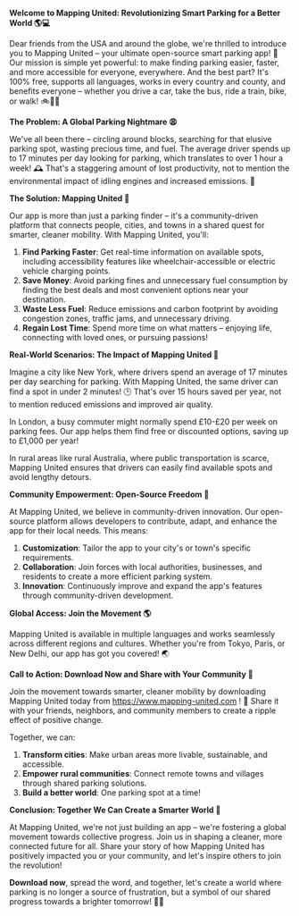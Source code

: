 **Welcome to Mapping United: Revolutionizing Smart Parking for a Better World 🌎💻**

Dear friends from the USA and around the globe, we're thrilled to introduce you to Mapping United – your ultimate open-source smart parking app! 🚀 Our mission is simple yet powerful: to make finding parking easier, faster, and more accessible for everyone, everywhere. And the best part? It's 100% free, supports all languages, works in every country and county, and benefits everyone – whether you drive a car, take the bus, ride a train, bike, or walk! 🚲🚌🚂

**The Problem: A Global Parking Nightmare 😩**

We've all been there – circling around blocks, searching for that elusive parking spot, wasting precious time, and fuel. The average driver spends up to 17 minutes per day looking for parking, which translates to over 1 hour a week! 🕰️ That's a staggering amount of lost productivity, not to mention the environmental impact of idling engines and increased emissions. 💨

**The Solution: Mapping United 🌟**

Our app is more than just a parking finder – it's a community-driven platform that connects people, cities, and towns in a shared quest for smarter, cleaner mobility. With Mapping United, you'll:

1. **Find Parking Faster**: Get real-time information on available spots, including accessibility features like wheelchair-accessible or electric vehicle charging points.
2. **Save Money**: Avoid parking fines and unnecessary fuel consumption by finding the best deals and most convenient options near your destination.
3. **Waste Less Fuel**: Reduce emissions and carbon footprint by avoiding congestion zones, traffic jams, and unnecessary driving.
4. **Regain Lost Time**: Spend more time on what matters – enjoying life, connecting with loved ones, or pursuing passions!

**Real-World Scenarios: The Impact of Mapping United 🌈**

Imagine a city like New York, where drivers spend an average of 17 minutes per day searching for parking. With Mapping United, the same driver can find a spot in under 2 minutes! 🕒 That's over 15 hours saved per year, not to mention reduced emissions and improved air quality.

In London, a busy commuter might normally spend £10-£20 per week on parking fees. Our app helps them find free or discounted options, saving up to £1,000 per year!

In rural areas like rural Australia, where public transportation is scarce, Mapping United ensures that drivers can easily find available spots and avoid lengthy detours.

**Community Empowerment: Open-Source Freedom 🌟**

At Mapping United, we believe in community-driven innovation. Our open-source platform allows developers to contribute, adapt, and enhance the app for their local needs. This means:

1. **Customization**: Tailor the app to your city's or town's specific requirements.
2. **Collaboration**: Join forces with local authorities, businesses, and residents to create a more efficient parking system.
3. **Innovation**: Continuously improve and expand the app's features through community-driven development.

**Global Access: Join the Movement 🌎**

Mapping United is available in multiple languages and works seamlessly across different regions and cultures. Whether you're from Tokyo, Paris, or New Delhi, our app has got you covered! 🌏

**Call to Action: Download Now and Share with Your Community 📲**

Join the movement towards smarter, cleaner mobility by downloading Mapping United today from https://www.mapping-united.com ! 🚀 Share it with your friends, neighbors, and community members to create a ripple effect of positive change.

Together, we can:

1. **Transform cities**: Make urban areas more livable, sustainable, and accessible.
2. **Empower rural communities**: Connect remote towns and villages through shared parking solutions.
3. **Build a better world**: One parking spot at a time!

**Conclusion: Together We Can Create a Smarter World 🌟**

At Mapping United, we're not just building an app – we're fostering a global movement towards collective progress. Join us in shaping a cleaner, more connected future for all. Share your story of how Mapping United has positively impacted you or your community, and let's inspire others to join the revolution!

**Download now**, spread the word, and together, let's create a world where parking is no longer a source of frustration, but a symbol of our shared progress towards a brighter tomorrow! 🌟👏